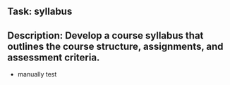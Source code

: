 ## Task: syllabus

## Description: Develop a course syllabus that outlines the course structure, assignments, and assessment criteria.

* manually test

